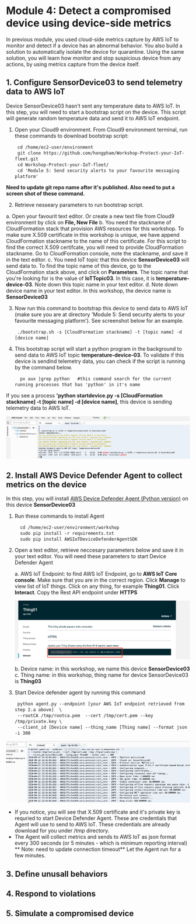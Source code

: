# Module 4: Detect a compromised device using device-side metrics 

In previous module, you used cloud-side metrics capture by AWS IoT to monitor and detect if a device has an abnormal behavior. You also build a solution to automatically isolate the device for quarantine. Using the same solution, you will learn how monitor and stop suspicious device from any actions, by using metrics capture from the device itself. 

## 1. Configure SensorDevice03 to send telemetry data to AWS IoT

Device SensorDevice03 hasn't sent any temperature data to AWS IoT. In this step, you will need to start a bootstrap script on the device. This script will generate random temperature data and send it to AWS IoT endpoint.

1. Open your Cloud9 environment. From Cloud9 environment terminal, run these commands to download bootstrap script:
      
        cd /home/ec2-user/environment
        git clone https://github.com/hongpham/Workshop-Protect-your-IoT-fleet.git
        cd Workshop-Protect-your-IoT-fleet/
        cd 'Module 5: Send security alerts to your favourite messaging platform'
        
**Need to update git repo name after it's published. Also need to put a screen shot of these command.**

2. Retrieve nesseary parameters to run bootstrap script.

  a. Open your favourit text editor. Or create a new text file from Cloud9 environment by click on **File, New File**
  b. You need the stackname of CloudFormation stack that provision AWS resources for this workshop. To make sure X.509 certificate in this workshop is unique, we have append CloudFormation stackname to the name of this certificate. For this script to find the correct X.509 certifcate, you will need to provide CloudFormation stackname. Go to CloudFormation console, note the stackname, and save it in the text editor.
  c. You need IoT topic that this device **SensorDevice03** will send data to. To find the topic name of this device, go to the CloudFormation stack above, and click on **Parameters**. The topic name that you're looking for is the value of **IoTTopic03**. In this case, it is **temperature-device-03**. Note down this topic name in your text editor.
  d. Note down device name in your text editor. In this workshop, the device name is **SensorDevice03**
  
3. Now run this command to bootstrap this device to send data to AWS IoT (make sure you are at directory 'Module 5: Send security alerts to your favourite messaging platform'). See screenshot below for an example.

        ./bootstrap.sh -s [CloudFormation stackname] -t [topic name] -d [device name]
     
4. This bootstrap script will start a python program in the background to send data to AWS IoT topic **temperature-device-03**. To validate if this device is sendind telemetry data, you can check if the script is running by the command below.
        
         px aux |grep python   #this command search for the current running processes that has 'python' in it's name
         
 If you see a process **'python startdevice.py -s [CloudFormation stackname] -t [topic name] -d [device name]**, this device is sending telemetry data to AWS IoT.
 
<img src="../images/bootstrapscript.png"/>
  
## 2. Install AWS Device Defender Agent to collect metrics on the device

In this step, you will install [AWS Device Defender Agent (Python version)](https://github.com/aws-samples/aws-iot-device-defender-agent-sdk-python) on this device **SensorDevice03**

1. Run these commands to install Agent

         cd /home/ec2-user/environment/workshop
         sudo pip install -r requirements.txt 
         sudo pip install AWSIoTDeviceDefenderAgentSDK
         
2. Open a text editor, retrieve neccesary parameters below and save it in your text editor. You will need these parameters to start Device Defender Agent
    
    a. AWS IoT Endpoint: to find AWS IoT Endpoint, go to **AWS IoT Core console**. Make sure that you are in the correct region. Click **Manage** to view list of IoT things. Click on any thing, for example **Thing01**. Click **Interact**. Copy the Rest API endpoint under **HTTPS**
    
      <img src="../images/endpoint.png"/>
      
    b. Device name: in this workshop, we name this device **SensorDevice03**
    c. Thing name: in this workshop, thing name for device SensorDevice03 is **Thing03**

3. Start Device defender agent by running this command
        
        python agent.py --endpoint [your AWS IoT endpoint retrieved from step 2.a above]  \
        --rootCA /tmp/rootca.pem  --cert /tmp/cert.pem --key /tmp/private.key \
        --client_id [Device name] --thing_name [Thing name] --format json -i 300

<img src="../images/startagent.png"/>

* If you notice, you will see that X.509 certificate and it's private key is requried to start Device Defender Agent. These are credentials that Agent will use to send to AWS IoT. These credentials are already download for you under /tmp directory.
* The Agent will collect metrics and sends to AWS IoT as json format every 300 seconds (or 5 minutes - which is minimum reporting interval)
** Note: need to update connection timeout**
Let the Agent run for a few minutes. 

## 3. Define unusall behaviors

## 4. Respond to violations

## 5. Simulate a compromised device
